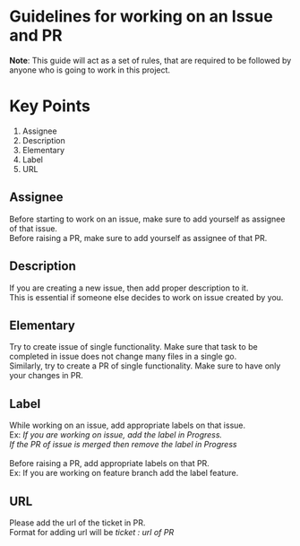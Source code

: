 # Guidelines for working on an Issue and PR

**Note**: This guide will act as a set of rules, that are required to be followed by anyone who is going to work in this project.

# Key Points
1. Assignee
2. Description
3. Elementary
4. Label
5. URL

## Assignee
Before starting to work on an issue, make sure to add yourself as assignee of that issue.<br>
Before raising a PR, make sure to add yourself as assignee of that PR.

## Description
If you are creating a new issue, then add proper description to it. <br> This is essential if someone else decides to work on issue created by you.

## Elementary
Try to create issue of single functionality. Make sure that task to be completed in issue does not change many files in a single go. <br>
Similarly, try to create a PR of single functionality. Make sure to have only your changes in PR. 

## Label
While working on an issue, add appropriate labels on that issue. <br>
Ex: *If you are working on issue, add the label in Progress.*<br>
    *If the PR of issue is merged then remove the label in Progress*<br><br>
Before raising a PR, add appropriate labels on that PR. <br>
Ex: If you are working on feature branch add the label feature.

## URL
Please add the url of the ticket in PR.<br>
Format for adding url will be *ticket : url of PR*



